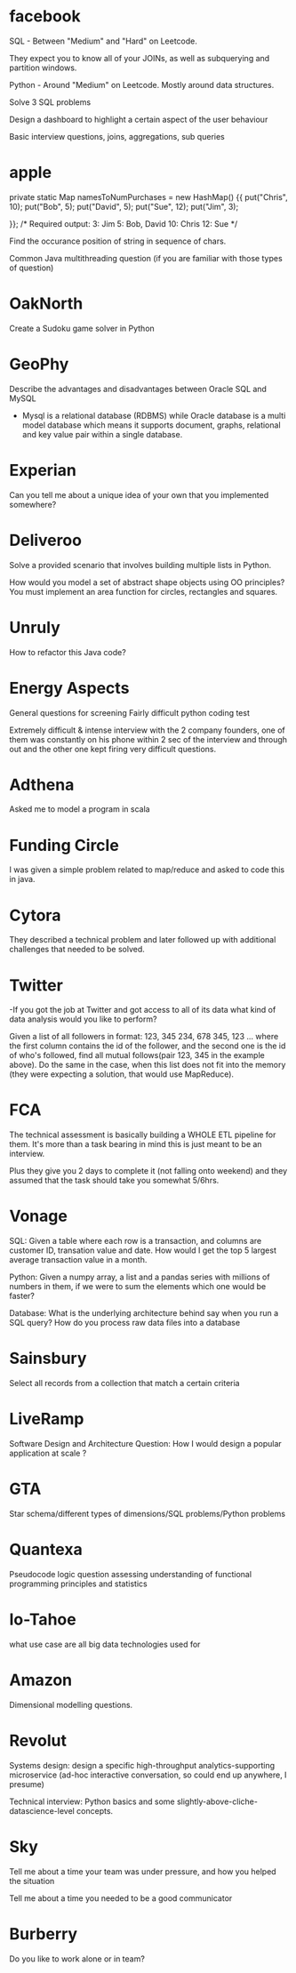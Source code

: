 # facebook
SQL - Between "Medium" and "Hard" on Leetcode. 

They expect you to know all of your JOINs, as well as subquerying and partition windows. 

Python - Around "Medium" on Leetcode. Mostly around data structures.

Solve 3 SQL problems

Design a dashboard to highlight a certain aspect of the user behaviour

Basic interview questions, joins, aggregations, sub queries



# apple
private static Map namesToNumPurchases = new HashMap() {{ 
  put("Chris", 10); put("Bob", 5); put("David", 5); put("Sue", 12); put("Jim", 3); 
  
}}; 
/* Required output: 3: Jim 5: Bob, David 10: Chris 12: Sue */

Find the occurance position of string in sequence of chars.

Common Java multithreading question (if you are familiar with those types of question)


# OakNorth
Create a Sudoku game solver in Python

# GeoPhy
Describe the advantages and disadvantages between Oracle SQL and MySQL

- Mysql is a relational database (RDBMS) while Oracle database is a multi model database which means it supports document, graphs, relational and key value pair within a single database.

# Experian
Can you tell me about a unique idea of your own that you implemented somewhere?

# Deliveroo
Solve a provided scenario that involves building multiple lists in Python.

How would you model a set of abstract shape objects using OO principles? 
You must implement an area function for circles, rectangles and squares.


# Unruly
How to refactor this Java code?


# Energy Aspects
General questions for screening Fairly difficult python coding test 

Extremely difficult & intense interview with the 2 company founders, 
one of them was constantly on his phone within 2 sec of the interview and through out and the other one kept firing very difficult questions.


# Adthena
Asked me to model a program in scala

# Funding Circle
I was given a simple problem related to map/reduce and asked to code this in java.

# Cytora
They described a technical problem and later followed up with additional challenges that needed to be solved.

# Twitter
-If you got the job at Twitter and got access to all of its data 
what kind of data analysis would you like to perform? 

Given a list of all followers in format: 123, 345 234, 678 345, 123 ... 
where the first column contains the id of the follower, and the second one is the id of who's followed, find all mutual follows(pair 123, 345 in the example above). Do the same in the case, when this list does not fit into the memory (they were expecting a solution, that would use MapReduce).

# FCA
The technical assessment is basically building a WHOLE ETL pipeline for them. 
It's more than a task bearing in mind this is just meant to be an interview. 

Plus they give you 2 days to complete it (not falling onto weekend) and they assumed that the task should take you somewhat 5/6hrs.


# Vonage
SQL: Given a table where each row is a transaction, and columns are customer ID, transation value and date. 
How would I get the top 5 largest average transaction value in a month. 

Python: Given a numpy array, a list and a pandas series with millions of numbers in them, if we were to sum the elements which one would be faster? 

Database: What is the underlying architecture behind say when you run a SQL query? How do you process raw data files into a database


# Sainsbury
Select all records from a collection that match a certain criteria

# LiveRamp
Software Design and Architecture Question: How I would design a popular application at scale ?

# GTA
Star schema/different types of dimensions/SQL problems/Python problems

# Quantexa
Pseudocode logic question assessing understanding of functional programming principles and statistics

# Io-Tahoe
what use case are all big data technologies used for

# Amazon
Dimensional modelling questions.


# Revolut
Systems design: design a specific high-throughput analytics-supporting microservice 
(ad-hoc interactive conversation, so could end up anywhere, I presume)

Technical interview: Python basics and some slightly-above-cliche-datascience-level concepts.

# Sky
Tell me about a time your team was under pressure, and how you helped the situation

Tell me about a time you needed to be a good communicator

# Burberry
Do you like to work alone or in team?









